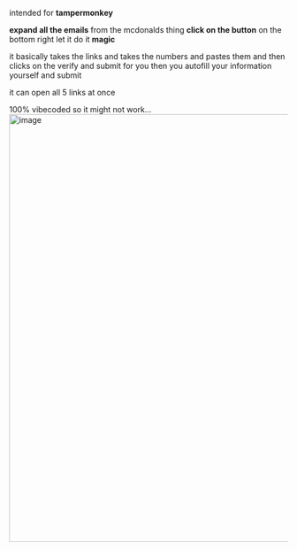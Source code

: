 intended for **tampermonkey**

**expand all the emails** from the mcdonalds thing
**click on the button** on the bottom right
let it do it **magic**

it basically takes the links and takes the numbers and pastes them and then clicks on the verify and submit for you
then you autofill your information yourself and submit

it can open all 5 links at once

100% vibecoded so it might not work...
<img width="1509" height="774" alt="image" src="https://github.com/user-attachments/assets/6116f1fb-43c4-4bba-97df-25a8c5970bbb" />
